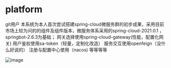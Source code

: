 # platform
git用户
本系统为本人首次尝试搭建spring-cloud微服务群的初步成果，采用目前市场上较为问的的组件及组件版本，微服务体系采用的spring-cloud-2021.0.1	，springbot-2.6.3为基础；
网关选择使用spring-cloud-gateway(性能，配置化网关)
用户鉴权使用sa-token（轻量，定制化改造）
服务交互使用openfeign（没什么好说的）
注册与配置中心使用（nacos)
等等等等

![image](https://user-images.githubusercontent.com/53850823/219244662-16dbf90d-955e-49d5-bce4-b9e50baf4b5d.png)
